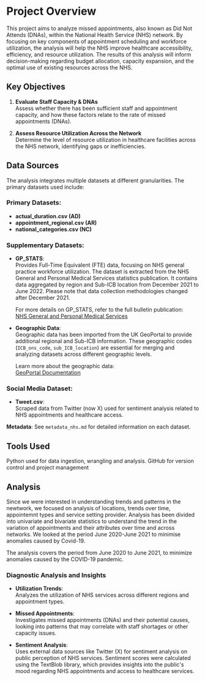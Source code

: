 # Project Overview

This project aims to analyze missed appointments, also known as Did Not Attends (DNAs), within the National Health Service (NHS) network. By focusing on key components of appointment scheduling and workforce utilization, the analysis will help the NHS improve healthcare accessibility, efficiency, and resource utilization. The results of this analysis will inform decision-making regarding budget allocation, capacity expansion, and the optimal use of existing resources across the NHS.

## Key Objectives

1. **Evaluate Staff Capacity & DNAs**  
   Assess whether there has been sufficient staff and appointment capacity, and how these factors relate to the rate of missed appointments (DNAs).

2. **Assess Resource Utilization Across the Network**  
   Determine the level of resource utilization in healthcare facilities across the NHS network, identifying gaps or inefficiencies.

## Data Sources

The analysis integrates multiple datasets at different granularities. The primary datasets used include:

### Primary Datasets:
- **actual_duration.csv (AD)**
- **appointment_regional.csv (AR)**
- **national_categories.csv (NC)**

### Supplementary Datasets:
- **GP_STATS**:  
  Provides Full-Time Equivalent (FTE) data, focusing on NHS general practice workforce utilization. The dataset is extracted from the NHS General and Personal Medical Services statistics publication. It contains data aggregated by region and Sub-ICB location from December 2021 to June 2022. Please note that data collection methodologies changed after December 2021.

  For more details on GP_STATS, refer to the full bulletin publication:  
  [NHS General and Personal Medical Services](https://digital.nhs.uk/data-and-information/publications/statistical/general-and-personal-medical-services)

- **Geographic Data**:  
  Geographic data has been imported from the UK GeoPortal to provide additional regional and Sub-ICB information. These geographic codes (`ICB_ons_code`, `sub_ICB_location`) are essential for merging and analyzing datasets across different geographic levels.

  Learn more about the geographic data:  
  [GeoPortal Documentation](https://geoportal.statistics.gov.uk/documents/46b634b42ceb45cbbfbe9c960fb77ec9/about)

### Social Media Dataset:
- **Tweet.csv**:  
  Scraped data from Twitter (now X) used for sentiment analysis related to NHS appointments and healthcare access.

**Metadata**: See `metadata_nhs.md` for detailed information on each dataset.

## Tools Used 
Python used for data ingestion, wrangling and analysis. 
GitHub for version control and project management

## Analysis
Since we were interested in understanding trends and patterns in the newtwork, we focused on analysis of locations, trends over time, appointemnt types and service setting provider.
Analysis has been divided into univariate and bivariate statistics to understand the trend in the variation of appointments and their attributes over time and across networks. We looked at the period June 2020-June 2021 to minimise anomalies caused by Covid-19.

The analysis covers the period from June 2020 to June 2021, to minimize anomalies caused by the COVID-19 pandemic.

### Diagnostic Analysis and Insights

- **Utilization Trends**:  
  Analyzes the utilization of NHS services across different regions and appointment types.
  
- **Missed Appointments**:  
  Investigates missed appointments (DNAs) and their potential causes, looking into patterns that may correlate with staff shortages or other capacity issues.

- **Sentiment Analysis**:  
  Uses external data sources like Twitter (X) for sentiment analysis on public perception of NHS services. Sentiment scores were calculated using the TextBlob library, which provides insights into the public's mood regarding NHS appointments and access to healthcare services.

